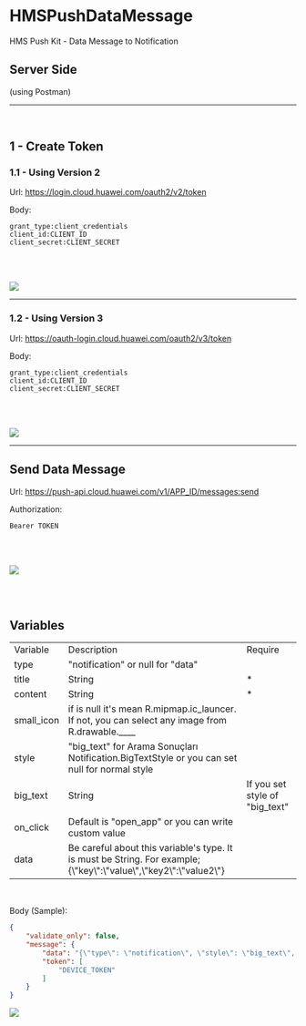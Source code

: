 # HMSPushDataMessage
HMS Push Kit - Data Message to Notification

## Server Side
(using Postman)

<hr>
<br>

## 1 - Create Token

### 1.1 - Using Version 2

Url: 
https://login.cloud.huawei.com/oauth2/v2/token

Body:
```
grant_type:client_credentials
client_id:CLIENT_ID
client_secret:CLIENT_SECRET
```

<br><br>

<img src="https://www.yuklio.com/f/qk7dg-create_token_v2.png">

------------------------------------------


### 1.2 - Using Version 3

Url: 
https://oauth-login.cloud.huawei.com/oauth2/v3/token

Body:
```
grant_type:client_credentials
client_id:CLIENT_ID
client_secret:CLIENT_SECRET
```

<br><br>

<img src="https://www.yuklio.com/f/KaUCn-create_token_v3.png">

------------------------------------------

## Send Data Message

Url:
https://push-api.cloud.huawei.com/v1/APP_ID/messages:send

Authorization:
```
Bearer TOKEN
```

<br><br>

<img src="https://www.yuklio.com/f/mNQMe-send_data_auth_2.png">

<br><br>


## Variables

<table>
        <tr>
            <td>
                Variable
            </td>
            <td>
                Description
            </td>
            <td>
                Require
            </td>
        </tr>
    <tr>
        <td>
            type
        </td>
        <td>
            "notification" or null for "data"
        </td>
        <td></td>
    </tr>
    <tr>
        <td>
            title
        </td>
        <td>
            String 
        </td>
        <td>
            *
        </td>
    </tr>
    <tr>
        <td>
            content
        </td>
        <td>
            String 
        </td>
        <td>
            *
        </td>
    </tr>
    <tr>
        <td>
            small_icon
        </td>
        <td>
            if is null it's mean R.mipmap.ic_launcer. If not, you can select any image from R.drawable.____  
        </td>
        <td></td>
    </tr>
    <tr>
        <td>
            style
        </td>
        <td>
            "big_text" for Arama Sonuçları Notification.BigTextStyle or you can set null for normal style
        </td>
        <td></td>
    </tr>
    <tr>
        <td>
            big_text
        </td>
        <td>
            String
        </td>
        <td>
            If you set style of "big_text"
        </td>
    </tr>
    <tr>
        <td>
            on_click
        </td>
        <td>
            Default is "open_app" or you can write custom value 
        </td>
        <td></td>
    </tr>
    <tr>
        <td>
            data
        </td>
        <td>
            Be careful about this variable's type. It is must be String. For example; {\"key\":\"value\",\"key2\":\"value2\"}
        </td>
        <td></td>
    </tr>
</table>

<br>

Body (Sample):

```json
{
    "validate_only": false,
    "message": {
        "data": "{\"type\": \"notification\", \"style\": \"big_text\", \"title\": \"NOTIFICATION TITLE\", \"content\": \"CONTENT\", \"big_text\": \"Lorem ipsum dolor sit amet, consectetur adipiscing elit.\", \"small_icon\": \"custom_icon\",  \"on_click\": \"open_app\", \"data\": {\"key\":\"value\",\"key2\":\"value2\"} }",
        "token": [
            "DEVICE_TOKEN"
        ]
    }
}
```

<img src="https://www.yuklio.com/f/exEWE-send_data_message_2.png">
